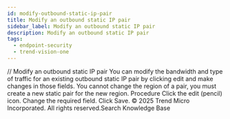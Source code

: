 ```yaml
---
id: modify-outbound-static-ip-pair
title: Modify an outbound static IP pair
sidebar_label: Modify an outbound static IP pair
description: Modify an outbound static IP pair
tags:
  - endpoint-security
  - trend-vision-one
---
```


/*<![CDATA[*/ $('#title').html($('meta[name=map-description]').attr('content')); /*]]>*/ Modify an outbound static IP pair You can modify the bandwidth and type of traffic for an existing outbound static IP pair by clicking edit and make changes in those fields. You cannot change the region of a pair, you must create a new static pair for the new region. Procedure Click the edit (pencil) icon. Change the required field. Click Save. © 2025 Trend Micro Incorporated. All rights reserved.Search Knowledge Base